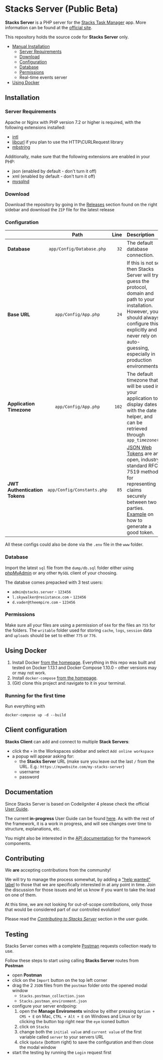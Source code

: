 # Stacks Server (Public Beta)

**Stacks Server** is a PHP server for the [Stacks Task Manager](https://stacks.rocks) app.
More information can be found at the [official site](https://stacks.rocks).

This repository holds the source code for **Stacks Server** only.

* [Manual Installation](#Installation)
    * [Server Requirements](#Server-Requirements)
    * [Download](#Download)
    * [Configuration](#Configuration)
    * [Database](#Database)
    * [Permissions](#Permissions)
    * Real-time events server
* [Using Docker](#Using-Docker)


## Installation

### Server Requirements

Apache or Nginx with PHP version 7.2 or higher is required, with the following extensions installed:

- [intl](http://php.net/manual/en/intl.requirements.php)
- [libcurl](http://php.net/manual/en/curl.requirements.php) if you plan to use the HTTP\CURLRequest library
- [mbstring](http://php.net/manual/en/mbstring.installation.php)

Additionally, make sure that the following extensions are enabled in your PHP:

- json (enabled by default - don't turn it off)
- xml (enabled by default - don't turn it off)
- [mysqlnd](http://php.net/manual/en/mysqlnd.install.php)

### Download
Download the repository by going in the [Releases](https://github.com/stacks-task-manager/server/releases) section found on the right sidebar and download the `ZIP` file for the latest release 


### Configuration

|   |      Path      |  Line | Description |
|----------|:-------------:|------:|:------|
|**Database**| `app/Config/Database.php`|`32`|The default database connection.|
|**Base URL** | `app/Config/App.php`| `24`| If this is not set then Stacks Server will try guess the protocol, domain and path to your installation. However, you should always configure this explicitly and never rely on auto-guessing, especially in production environments. |
| **Application Timezone** | `app/Config/App.php` | `102` | The default timezone that will be used in your application to display dates with the date helper, and can be retrieved through `app_timezone()` |
| **JWT Authentication Tokens** | `app/Config/Constants.php` | `85` | [JSON Web Tokens](https://jwt.io/) are an open, industry standard RFC 7519 method for representing claims securely between two parties. [Example](https://www.grc.com/passwords.htm) on how to generate a good token. |

All these configs could also be done via the `.env` file in the `www` folder.

### Database
Import the latest `sql` file from the `dump/db.sql` folder either using [phpMyAdmin](https://www.phpmyadmin.net/) or any other `MySQL` client of your choosing.

The databse comes prepacked with 3 test users:

* `admin@stacks.server` - `123456`
* `l.skywalker@resistance.com` - `123456`
* `d.vader@theempire.com` - `123456`

### Permissions
Make sure all your files are using a permission of `644` for the files an `755` for the folders. The `writable` folder used for storing `cache`, `logs`, `session` data and `uploads` should be set to either `775` or `776`.

## Using Docker
1. Install Docker [from the homepage](https://www.docker.com/products/docker).
   Everything in this repo was built and tested on Docker 1.13.1 and Docker Compose
   1.10.0 – other versions may or may not work.
2. Install `docker-compose` [from the homepage](https://docs.docker.com/compose/install/).
3. (Git) clone this project and navigate to it in your terminal.

### Running for the first time
Run everything with

```
docker-compose up -d --build
```


## Client configuration
**Stacks Client** can add and connect to multiple **Stack Servers**:

* click the `+` in the Workspaces sidebar and select `Add online workspace`
* a popup will appear asking for:
	* the **Stacks Server** URL (make sure you leave out the last `/` from the URL. E.g.: `https://mywebsite.com/my-stacks-server`)
	* username
	* password

## Documentation

Since Stacks Server is based on CodeiIgniter 4 please check the official [User Guide](https://codeigniter4.github.io/userguide/).

The current **in-progress** User Guide can be found [here](https://codeigniter4.github.io/CodeIgniter4/).
As with the rest of the framework, it is a work in progress, and will see changes over time to structure, explanations, etc.

You might also be interested in the [API documentation](https://codeigniter4.github.io/api/) for the framework components.

## Contributing

We **are** accepting contributions from the community!

We will try to manage the process somewhat, by adding a ["help wanted" label](https://github.com/stacks-task-manager/server/labels/help%20wanted) to those that we are
specifically interested in at any point in time. Join the discussion for those issues and let us know if you want to take the lead on one of them.

At this time, we are not looking for out-of-scope contributions, only those that would be considered part of our controlled evolution!

Please read the [_Contributing to Stacks Server_](https://github.com/stacks-task-manager/server/blob/master/contributing.md) section in the user guide.

## Testing
Stacks Server comes with a complete [Postman](https://github.com/stacks-task-manager/server/releases) requests collection ready to use.

Follow these steps to start using calling **Stacks Server** routes from **Postman**

- open **Postman**
- click on the `Import` button on the top left corner
- drag the 2 `JSON` files from the `postman` folder onto the opened modal window
	- `Stacks.postman_collection.json`
	- `Stacks.postman_environment.json`
- configure your server endpoing:
	1. open the **Manage Enviroments** window by either pressing `Option + CMS + E` on Mac, `CTRL + Alt + E` on Windows and Linux or by clicking the button top right near the `eye` iconed button
	2. click on `Stacks`
	3. change both the `initial value` and `current value` of the first variable called `server` to your servers URL
	4. click `Update` (bottom right) to save the configuration and then close the modal window
- start the testing by running the `Login` request first